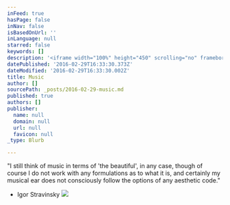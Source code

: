 ```yaml
---
inFeed: true
hasPage: false
inNav: false
isBasedOnUrl: ''
inLanguage: null
starred: false
keywords: []
description: '<iframe width="100%" height="450" scrolling="no" frameborder="no" src="https://w.soundcloud.com/player/?url=https%3A//api.soundcloud.com/playlists/37505512&amp;auto_play=false&amp;hide_related=false&amp;show_comments=true&amp;show_user=true&amp;show_reposts=false&amp;visual=true"></iframe>'
datePublished: '2016-02-29T16:33:30.373Z'
dateModified: '2016-02-29T16:33:30.002Z'
title: Music
author: []
sourcePath: _posts/2016-02-29-music.md
published: true
authors: []
publisher:
  name: null
  domain: null
  url: null
  favicon: null
_type: Blurb

---
```

"I still think of music in terms of 'the beautiful', in any case, though of course I do not work with any formulations as to what it is, and certainly my musical ear does not consciously follow the options of any aesthetic code."

- Igor Stravinsky
![](https://s3-us-west-2.amazonaws.com/the-grid-img/p/e00f50c8bf0689fc02baff91382a218db2dd5335.jpg)
